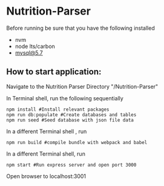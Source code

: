# Nutrition-Parser

Before running be sure that you have the following installed 

- nvm
- node lts/carbon
- mysql@5.7


## How to start application:

Navigate to the Nutrition Parser Directory "/Nutrition-Parser"

In Terminal shell, run the following sequentially
```
npm install #Install relevant packages 
npm run db:populate #Create databases and tables
npm run seed #Seed database with json file data
``` 

In a different Terminal shell , run 
```
npm run build #compile bundle with webpack and babel
```

In a different Terminal shell, run 
```
npm start #Run express server and open port 3000
```

Open browser to localhost:3001